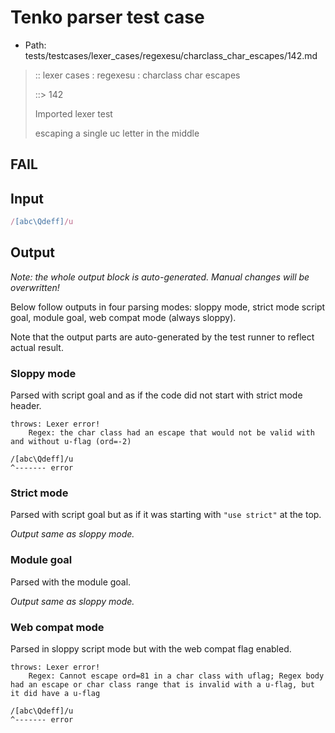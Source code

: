 # Tenko parser test case

- Path: tests/testcases/lexer_cases/regexesu/charclass_char_escapes/142.md

> :: lexer cases : regexesu : charclass char escapes
>
> ::> 142
>
> Imported lexer test
>
> escaping a single uc letter in the middle

## FAIL

## Input

`````js
/[abc\Qdeff]/u
`````

## Output

_Note: the whole output block is auto-generated. Manual changes will be overwritten!_

Below follow outputs in four parsing modes: sloppy mode, strict mode script goal, module goal, web compat mode (always sloppy).

Note that the output parts are auto-generated by the test runner to reflect actual result.

### Sloppy mode

Parsed with script goal and as if the code did not start with strict mode header.

`````
throws: Lexer error!
    Regex: the char class had an escape that would not be valid with and without u-flag (ord=-2)

/[abc\Qdeff]/u
^------- error
`````

### Strict mode

Parsed with script goal but as if it was starting with `"use strict"` at the top.

_Output same as sloppy mode._

### Module goal

Parsed with the module goal.

_Output same as sloppy mode._

### Web compat mode

Parsed in sloppy script mode but with the web compat flag enabled.

`````
throws: Lexer error!
    Regex: Cannot escape ord=81 in a char class with uflag; Regex body had an escape or char class range that is invalid with a u-flag, but it did have a u-flag

/[abc\Qdeff]/u
^------- error
`````

